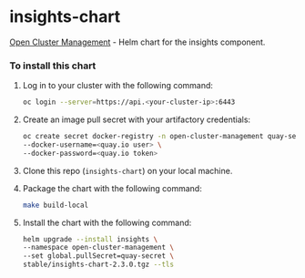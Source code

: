 <!-- Copyright Contributors to the Open Cluster Management project -->
# insights-chart
[Open Cluster Management](https://open-cluster-management.io/) - Helm chart for the insights component.


### To install this chart

1. Log in to your cluster with the following command:

   ```bash
   oc login --server=https://api.<your-cluster-ip>:6443
   ```

2. Create an image pull secret with your artifactory credentials:

   ```bash
   oc create secret docker-registry -n open-cluster-management quay-secret --docker-server=quay.io \
   --docker-username=<quay.io user> \
   --docker-password=<quay.io token>
   ```
3. Clone this repo (`insights-chart`) on your local machine. 

4. Package the chart with the following command:
   
   ```bash
   make build-local
   ```
   
5. Install the chart with the following command:
  
   ```bash
   helm upgrade --install insights \
   --namespace open-cluster-management \
   --set global.pullSecret=quay-secret \
   stable/insights-chart-2.3.0.tgz --tls
   ```
